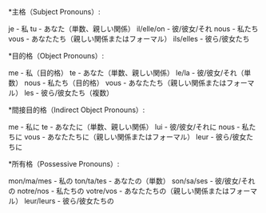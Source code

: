 
*主格（Subject Pronouns）:

je - 私
tu - あなた（単数、親しい関係）
il/elle/on - 彼/彼女/それ
nous - 私たち
vous - あなたたち（親しい関係またはフォーマル）
ils/elles - 彼ら/彼女たち


*目的格（Object Pronouns）:

me - 私（目的格）
te - あなた（単数、親しい関係）
le/la - 彼/彼女/それ（単数）
nous - 私たち（目的格）
vous - あなたたち（親しい関係またはフォーマル）
les - 彼ら/彼女たち（複数）


*間接目的格（Indirect Object Pronouns）:

me - 私に
te - あなたに（単数、親しい関係）
lui - 彼/彼女/それに
nous - 私たちに
vous - あなたたちに（親しい関係またはフォーマル）
leur - 彼ら/彼女たちに


*所有格（Possessive Pronouns）:

mon/ma/mes - 私の
ton/ta/tes - あなたの（単数）
son/sa/ses - 彼/彼女/それの
notre/nos - 私たちの
votre/vos - あなたたちの（親しい関係またはフォーマル）
leur/leurs - 彼ら/彼女たちの

